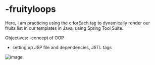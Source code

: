 # -fruityloops

Here, I am practicing using the c:forEach tag to dynamically render our fruits list in our templates in Java, using Spring Tool Suite. 

Objectives:
-concept of OOP
- setting up JSP file and dependencies, JSTL tags


![image](https://user-images.githubusercontent.com/97312658/162560841-53dadf38-2ea1-4745-9a18-af4f8b9a6db5.png)
